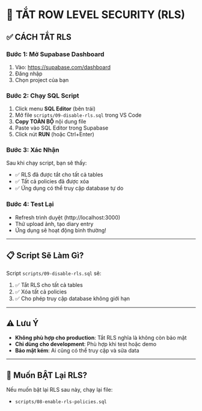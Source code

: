 # 🚫 TẮT ROW LEVEL SECURITY (RLS)

## ✅ CÁCH TẮT RLS

### Bước 1: Mở Supabase Dashboard
1. Vào: https://supabase.com/dashboard
2. Đăng nhập
3. Chọn project của bạn

### Bước 2: Chạy SQL Script
1. Click menu **SQL Editor** (bên trái)
2. Mở file `scripts/09-disable-rls.sql` trong VS Code
3. **Copy TOÀN BỘ** nội dung file
4. Paste vào SQL Editor trong Supabase
5. Click nút **RUN** (hoặc Ctrl+Enter)

### Bước 3: Xác Nhận
Sau khi chạy script, bạn sẽ thấy:
- ✅ RLS đã được tắt cho tất cả tables
- ✅ Tất cả policies đã được xóa
- ✅ Ứng dụng có thể truy cập database tự do

### Bước 4: Test Lại
- Refresh trình duyệt (http://localhost:3000)
- Thử upload ảnh, tạo diary entry
- Ứng dụng sẽ hoạt động bình thường!

---

## 📋 Script Sẽ Làm Gì?

Script `scripts/09-disable-rls.sql` sẽ:
1. ✅ Tắt RLS cho tất cả tables
2. ✅ Xóa tất cả policies
3. ✅ Cho phép truy cập database không giới hạn

---

## ⚠️ Lưu Ý

- **Không phù hợp cho production**: Tắt RLS nghĩa là không còn bảo mật
- **Chỉ dùng cho development**: Phù hợp khi test hoặc demo
- **Bảo mật kém**: Ai cũng có thể truy cập và sửa data

---

## 🔄 Muốn BẬT Lại RLS?

Nếu muốn bật lại RLS sau này, chạy lại file:
- `scripts/08-enable-rls-policies.sql`
